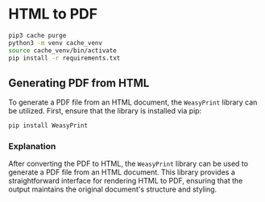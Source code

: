 # HTML to PDF

```bash
pip3 cache purge
python3 -m venv cache_venv
source cache_venv/bin/activate
pip install -r requirements.txt
```

## Generating PDF from HTML

To generate a PDF file from an HTML document, the `WeasyPrint` library can be utilized. First, ensure that the library is installed via pip:

```bash
pip install WeasyPrint
```

### Explanation

After converting the PDF to HTML, the `WeasyPrint` library can be used to generate a PDF file from an HTML document. This library provides a straightforward interface for rendering HTML to PDF, ensuring that the output maintains the original document's structure and styling.

